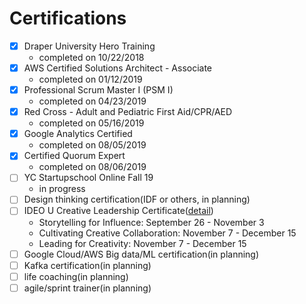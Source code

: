 # Certifications

- [x] Draper University Hero Training
  - completed on 10/22/2018
- [x] AWS Certified Solutions Architect - Associate 
  - completed on 01/12/2019
- [x] Professional Scrum Master I (PSM I)
  - completed on 04/23/2019
- [x] Red Cross - Adult and Pediatric First Aid/CPR/AED
  - completed on 05/16/2019
- [x] Google Analytics Certified
  - completed on 08/05/2019
- [x] Certified Quorum Expert
  - completed on 08/06/2019
- [ ] YC Startupschool Online Fall 19
  - in progress
- [ ] Design thinking certification(IDF or others, in planning)
- [ ] IDEO U Creative Leadership Certificate([detail](https://www.ideou.com/pages/creative-leadership-certificate))
  - Storytelling for Influence: September 26 - November 3
  - Cultivating Creative Collaboration: November 7 - December 15
  - Leading for Creativity: November 7 - December 15
- [ ] Google Cloud/AWS Big data/ML certification(in planning)
- [ ] Kafka certification(in planning)
- [ ] life coaching(in planning)
- [ ] agile/sprint trainer(in planning)
